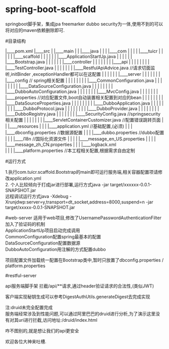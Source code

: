 # spring-boot-scaffold
springboot脚手架，集成jpa freemarker dubbo security为一体,使用不到的可以将对应的maven依赖删除即可.

#目录结构


|____pom.xml
|____src
| |____main
| | |____java
| | | |____com
| | | | |____tuicr
| | | | | |____scaffold
| | | | | | |____ApplicationStartUp.java
| | | | | | |____Bootstrap.java
| | | | | | |____controller
| | | | | | | |____api
| | | | | | | | |____TestController.java
| | | | | | | |____RestfulApiAdvice.java                //请求切面监听,initBinder  ,exceptionHandler都可以在这配置
| | | | | | |____server
| | | | | | | |____config                               // spring相关配置
| | | | | | | | |____CommonConfiguration.java
| | | | | | | | |____DataSourceConfiguration.java
| | | | | | | | |____DubboAutoConfiguration.java
| | | | | | | |____MvcConfig.java
| | | | | | | |____properties                           //对应配置文件,boot自动装置相关配置到对应的bean
| | | | | | | | |____DataSourceProperties.java
| | | | | | | | |____DubboApplication.java
| | | | | | | | |____DubboProtocol.java
| | | | | | | | |____DubboProvider.java
| | | | | | | | |____DubboRegistry.java
| | | | | | | |____SecurityConfig.java                   //springsecurity相关配置
| | | | | | | |____ServletContainerCustomizer.java        //配置错误跳转页面
| | |____resources
| | | |____application.yml                          //基础配置,(必须)
| | | |____dbconfig.properties                      //数据源配置
| | | |____dubbo.properties                         //dubbo配置
| | | |____i18n                                     //国际化资源文件
| | | | |____message_en_US.properties
| | | | |____message_zh_CN.properties
| | | |____logback.xml  
| | | |____platform.properties                      //本工程相关配置,根据需求自由定制




#运行方式

1.执行com.tuicr.scaffold.Bootstrap的main即可运行服务端,相关容器配置项请修改application.yml <br>
2. 个人比较倾向于打成jar进行部署,运行方式java -jar target/xxxxxx-0.0.1-SNAPSHOT.jar <br>
远程调试运行方式java -Xdebug -Xrunjdwp:server=y,transport=dt_socket,address=8000,suspend=n -jar target/xxxxx-0.0.1-SNAPSHOT.jar




#web-server
适用于web项目,修改了UsernamePasswordAuthenticationFilter加入了验证码的机制<br>
ApplicationStartUp项目启动完成调用<br>
CommonConfiguration配置spring最基本的配置<br>
DataSourceConfiguration配置数据源<br>
DubboAutoConfiguration用注解的方式配置dubbo<br>

项目配置文件加载统一配置在Bootstrap类中,暂时只放置了dbconfig.properties / platform.properties


#restful-server

api服务端脚手架
拦截/api/**请求,通过header验证请求的合法性,(类似JWT)<br>


客户端实现秘钥生成可以参考DigestAuthUtils.generateDigest去完成实现<br>

注:druid未完全配置完成<br>
服务端经常涉及到性能问题,可以通过阿里巴巴的druid进行分析,为了演示这里没有对其uri进行拦截,访问地址:/druid/index.html

咋不图别的,就是想让我们的api更安全<br>




欢迎各位大神来吐槽.